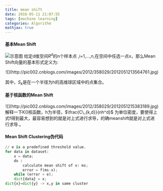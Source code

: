 ```yaml
---
title: mean shift
date: 2016-05-11 21:07:55
tags: [machine learning]
categories: Algorithm
mathjax: true
---
```


#### 基本Mean Shift
![示意图](http://pic002.cnblogs.com/images/2012/358029/2012051215035738.jpg)
给定d维空间$R^d$的n个样本点 ,i=1,…,n,在空间中任选一点x，那么Mean Shift向量的基本形式定义为:
<center>![](http://pic002.cnblogs.com/images/2012/358029/2012051213564761.jpg)</center>

其中，$S_k$是在一个半径为h的高维球区域中的点集合。

#### 基于核函数的Mean Shift
<center>![](http://pic002.cnblogs.com/images/2012/358029/2012051215383189.jpg)</center>
解释一下K()核函数，h为半径，$\frac{C\_{k,d}}{nh^d}$  为单位密度，要使得上式f得到最大，最容易想到的就是对上式进行求导，的确meanshift就是对上式进行求导.。

#### Mean Shift Clustering伪代码
```python
// e is a predefined threshold value.
for data in dataset:
    x = data;
    do :
        calculate mean shift of x: ms;
        error = f(ms-x);
    while (error < e);
    dict{data} = x;
dict{x}=dict{y} -> x,y in same cluster
```
